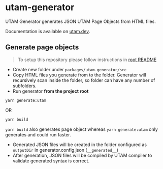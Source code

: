 # utam-generator

UTAM Generator generates JSON UTAM Page Objects from HTML files.

Documentation is available on [utam.dev](https://utam.dev/tools/generator-start).

## Generate page objects 

> To setup this repository please follow instructions in [root README](https://github.com/salesforce/utam-js#readme)

- Create new folder under `packages/utam-generator/src`
- Copy HTML files you generate from to the folder. Generator will recursively scan inside the folder, so folder can have any number of subfolders.
- Run generator __from the project root__

```bash
yarn generate:utam
```
OR
```bash
yarn build
```
`yarn build` also generates page object whereas `yarn generate:utam` only generates and could run faster.

- Generated JSON files will be created in the folder configured as `outputDir` in generator.config.json (`__generated__`)
- After generation, JSON files will be compiled by UTAM compiler to validate generated syntax is correct.
